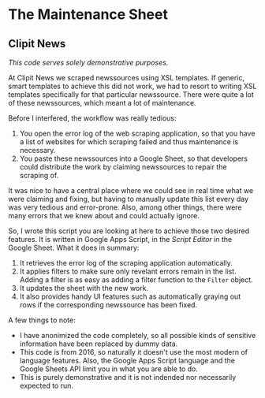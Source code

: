 # The Maintenance Sheet
## Clipit News

_This code serves solely demonstrative purposes._

At Clipit News we scraped newssources using XSL templates. If generic, smart templates to achieve this did not work, we had to resort to writing XSL templates specifically for that particular newssource. There were quite a lot of these newssources, which meant a lot of maintenance.

Before I interfered, the workflow was really tedious:
1. You open the error log of the web scraping application, so that you have a list of websites for which scraping failed and thus maintenance is necessary.
2. You paste these newssources into a Google Sheet, so that developers could distribute the work by claiming newssources to repair the scraping of.

It was nice to have a central place where we could see in real time what we were claiming and fixing, but having to manually update this list every day was very tedious and error-prone. Also, among other things, there were many errors that we knew about and could actually ignore.

So, I wrote this script you are looking at here to achieve those two desired features. It is written in Google Apps Script, in the _Script Editor_ in the Google Sheet. What it does in summary:

1. It retrieves the error log of the scraping application automatically.
2. It applies filters to make sure only revelant errors remain in the list. Adding a filter is as easy as adding a filter function to the `Filter` object.
3. It updates the sheet with the new work.
4. It also provides handy UI features such as automatically graying out rows if the corresponding newssource has been fixed.


A few things to note:
* I have anonimized the code completely, so all possible kinds of sensitive information have been replaced by dummy data.
* This code is from 2016, so naturally it doesn't use the most modern of language features. Also, the Google Apps Script language and the Google Sheets API limit you in what you are able to do.
* This is purely demonstrative and it is not indended nor necessarily expected to run.

